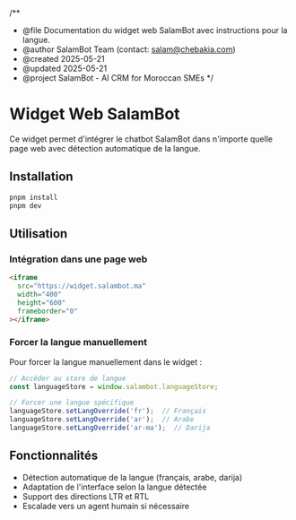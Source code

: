 /**
 * @file        Documentation du widget web SalamBot avec instructions pour la langue.
 * @author      SalamBot Team (contact: salam@chebakia.com)
 * @created     2025-05-21
 * @updated     2025-05-21
 * @project     SalamBot - AI CRM for Moroccan SMEs
 */

# Widget Web SalamBot

Ce widget permet d'intégrer le chatbot SalamBot dans n'importe quelle page web avec détection automatique de la langue.

## Installation

```bash
pnpm install
pnpm dev
```

## Utilisation

### Intégration dans une page web

```html
<iframe 
  src="https://widget.salambot.ma" 
  width="400" 
  height="600" 
  frameborder="0"
></iframe>
```

### Forcer la langue manuellement

Pour forcer la langue manuellement dans le widget :

```javascript
// Accéder au store de langue
const languageStore = window.salambot.languageStore;

// Forcer une langue spécifique
languageStore.setLangOverride('fr');  // Français
languageStore.setLangOverride('ar');  // Arabe
languageStore.setLangOverride('ar-ma');  // Darija
```

## Fonctionnalités

- Détection automatique de la langue (français, arabe, darija)
- Adaptation de l'interface selon la langue détectée
- Support des directions LTR et RTL
- Escalade vers un agent humain si nécessaire
